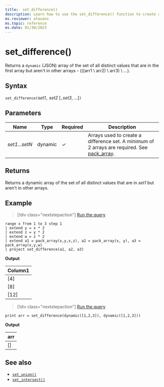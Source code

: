 ```yaml
---
title:  set_difference()
description: Learn how to use the set_difference() function to create a difference set of all distinct values in the first array that aren't in the other array inputs.
ms.reviewer: alexans
ms.topic: reference
ms.date: 01/30/2023
---
```

# set_difference()

Returns a `dynamic` (JSON) array of the set of all distinct values that are in the first array but aren't in other arrays - (((arr1 \ arr2) \ arr3) \ ...).

## Syntax

`set_difference(`*set1*`,` *set2* [`,`*set3*, ...]`)`

## Parameters

| Name | Type | Required | Description |
|--|--|--|--|
| *set1...setN* | dynamic | &check; | Arrays used to create a difference set. A minimum of 2 arrays are required. See [pack_array](packarrayfunction.md).|

## Returns

Returns a dynamic array of the set of all distinct values that are in *set1* but aren't in other arrays.

## Example

> [!div class="nextstepaction"]
> <a href="https://dataexplorer.azure.com/clusters/help/databases/Samples?query=H4sIAAAAAAAAA23MsQ7CMAwE0J2vuLFBWdLOfEtltQ4CRBK5kZpE/XicCVWweHi+O6FwZxR4iW845IgJW+YEdznAJXNYUXHTxBXjl5pSPdOu1M5ETi3R8ppJhOpQLKqF3mYsaPx9dp7+dXajq0nik5eMjfO8Prxn4bDwQK6P9ab5AIGKxtfOAAAA" target="_blank">Run the query</a>

```kusto
range x from 1 to 3 step 1
| extend y = x * 2
| extend z = y * 2
| extend w = z * 2
| extend a1 = pack_array(x,y,x,z), a2 = pack_array(x, y), a3 = pack_array(x,y,w)
| project set_difference(a1, a2, a3)
```

**Output**

|Column1|
|---|
|[4]|
|[8]|
|[12]|

> [!div class="nextstepaction"]
> <a href="https://dataexplorer.azure.com/clusters/help/databases/Samples?query=H4sIAAAAAAAAAysoyswrUUgsKlKwVShOLYlPyUxLSy1KzUtO1UipzEvMzUzWiDbUMdIxjtXUUUAX0QQAej8Kqz4AAAA=" target="_blank">Run the query</a>

```kusto
print arr = set_difference(dynamic([1,2,3]), dynamic([1,2,3]))
```

**Output**

|arr|
|---|
|[]|

## See also

* [`set_union()`](setunionfunction.md)
* [`set_intersect()`](setintersectfunction.md)
